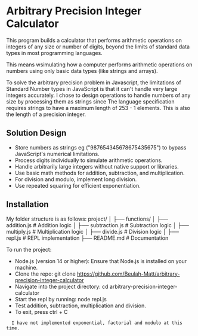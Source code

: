 # Arbitrary Precision Integer Calculator

This program builds a calculator that performs arithmetic operations on integers of any size or number of digits, beyond the limits of standard data types in most programming languages.

This means wsimulating how a computer performs arithmetic operations on numbers using only basic data types (like strings and arrays).

To solve the arbitrary precision problem in Javascript, the limitations of Standard Number types in JavaScript is that it can't handle very large integers accurately. I chose to design operations to handle numbers of any size by processing them as strings since The language specification requires strings to have a maximum length of 253 - 1 elements. This is also the length of a precision integer.

## Solution Design
 - Store numbers as strings eg ("987654345678675435675") to bypass JavaScript's numerical limitations.
 - Process digits individually to simulate arithmetic operations.
 - Handle arbitrarily large integers without native support or libraries.
 - Use basic math methods for addition, subtraction, and multiplication.
 - For division and modulo, implement long division. 
 - Use repeated squaring for efficient exponentiation.

## Installation
My folder structure is as follows: 
  project/
  │
  ├── functions/
  │   ├── addition.js          # Addition logic
  │   ├── subtraction.js     # Subtraction logic
  │   ├── multiply.js     # Multiplication logic
  │   ├── divide.js       # Division logic
  │
  ├── repl.js              # REPL implementation
  ├── README.md            # Documentation

To run  the project: 
- Node.js (version 14 or higher): Ensure that Node.js is installed on your machine.
- Clone the repo: git clone https://github.com/Beulah-Matt/arbitrary-precision-integer-calculator
- Navigate into the project directory: cd arbitrary-precision-integer-calculator
- Start the repl by running: node repl.js
- Test addition, subtraction, multiplication and division. 
- To exit, press ctrl + C

```
  I have not implemented exponential, factorial and modulo at this time. 
```  